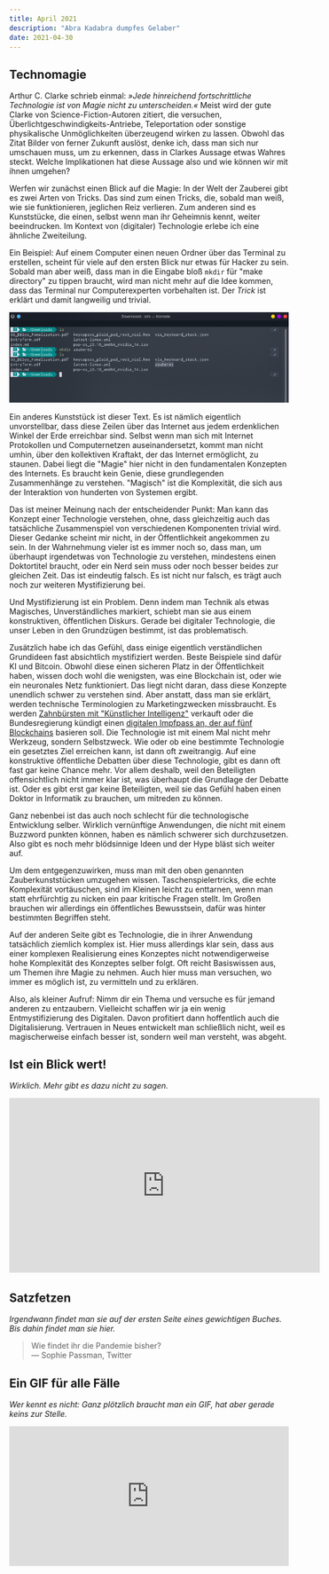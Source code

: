 ```yaml
---
title: April 2021
description: "Abra Kadabra dumpfes Gelaber"
date: 2021-04-30
---
```


## Technomagie

Arthur C. Clarke schrieb einmal: _»Jede hinreichend fortschrittliche Technologie ist von Magie nicht zu unterscheiden.«_ Meist wird der gute Clarke von Science-Fiction-Autoren zitiert, die versuchen, Überlichtgeschwindigkeits-Antriebe, Teleportation oder sonstige physikalische Unmöglichkeiten überzeugend wirken zu lassen. Obwohl das Zitat Bilder von ferner Zukunft auslöst, denke ich, dass man sich nur umschauen muss, um zu erkennen, dass in Clarkes Aussage etwas Wahres steckt. Welche Implikationen hat diese Aussage also und wie können wir mit ihnen umgehen?

Werfen wir zunächst einen Blick auf die Magie: In der Welt der Zauberei gibt es zwei Arten von Tricks. Das sind zum einen Tricks, die, sobald man weiß, wie sie funktionieren, jeglichen Reiz verlieren. Zum anderen sind es Kunststücke, die einen, selbst wenn man ihr Geheimnis kennt, weiter beeindrucken. Im Kontext von (digitaler) Technologie erlebe ich eine ähnliche Zweiteilung.

Ein Beispiel: Auf einem Computer einen neuen Ordner über das Terminal zu erstellen, scheint für viele auf den ersten Blick nur etwas für Hacker zu sein. Sobald man aber weiß, dass man in die Eingabe bloß `mkdir` für "make directory" zu tippen braucht, wird man nicht mehr auf die Idee kommen, dass das Terminal nur Computerexperten vorbehalten ist. Der _Trick_ ist erklärt und damit langweilig und trivial.

![mkdir im Terminal](./01.png)

Ein anderes Kunststück ist dieser Text. Es ist nämlich eigentlich unvorstellbar, dass diese Zeilen über das Internet aus jedem erdenklichen Winkel der Erde erreichbar sind. Selbst wenn man sich mit Internet Protokollen und Computernetzen auseinandersetzt, kommt man nicht umhin, über den kollektiven Kraftakt, der das Internet ermöglicht, zu staunen. Dabei liegt die "Magie" hier nicht in den fundamentalen Konzepten des Internets. Es braucht kein Genie, diese grundlegenden Zusammenhänge zu verstehen. "Magisch" ist die Komplexität, die sich aus der Interaktion von hunderten von Systemen ergibt.

Das ist meiner Meinung nach der entscheidender Punkt: Man kann das Konzept einer Technologie verstehen, ohne, dass gleichzeitig auch das tatsächliche Zusammenspiel von verschiedenen Komponenten trivial wird. Dieser Gedanke scheint mir nicht, in der Öffentlichkeit angekommen zu sein. In der Wahrnehmung vieler ist es immer noch so, dass man, um überhaupt irgendetwas von Technologie zu verstehen, mindestens einen Doktortitel braucht, oder ein Nerd sein muss oder noch besser beides zur gleichen Zeit. Das ist eindeutig falsch. Es ist nicht nur falsch, es trägt auch noch zur weiteren Mystifizierung bei.

Und Mystifizierung ist ein Problem. Denn indem man Technik als etwas Magisches, Unverständliches markiert, schiebt man sie aus einem konstruktiven, öffentlichen Diskurs. Gerade bei digitaler Technologie, die unser Leben in den Grundzügen bestimmt, ist das problematisch.

Zusätzlich habe ich das Gefühl, dass einige eigentlich verständlichen Grundideen fast absichtlich mystifiziert werden. Beste Beispiele sind dafür KI und Bitcoin. Obwohl diese einen sicheren Platz in der Öffentlichkeit haben, wissen doch wohl die wenigsten, was eine Blockchain ist, oder wie ein neuronales Netz funktioniert. Das liegt nicht daran, dass diese Konzepte unendlich schwer zu verstehen sind. Aber anstatt, dass man sie erklärt, werden technische Terminologien zu Marketingzwecken missbraucht. Es werden [Zahnbürsten mit "Künstlicher Intelligenz"](https://www.oralb.de/de-de/produktkollektionen/genius-x-zahnbuerste) verkauft oder die Bundesregierung kündigt einen [digitalen Impfpass an, der auf fünf Blockchains](https://www.heise.de/news/Digitaler-Corona-Impfpass-IBM-Ubirch-und-fuenf-Blockchains-5076161.html) basieren soll. Die Technologie ist mit einem Mal nicht mehr Werkzeug, sondern Selbstzweck. Wie oder ob eine bestimmte Technologie ein gesetztes Ziel erreichen kann, ist dann oft zweitrangig. Auf eine konstruktive öffentliche Debatten über diese Technologie, gibt es dann oft fast gar keine Chance mehr. Vor allem deshalb, weil den Beteiligten offensichtlich nicht immer klar ist, was überhaupt die Grundlage der Debatte ist. Oder es gibt erst gar keine Beteiligten, weil sie das Gefühl haben einen Doktor in Informatik zu brauchen, um mitreden zu können.

Ganz nebenbei ist das auch noch schlecht für die technologische Entwicklung selber. Wirklich vernünftige Anwendungen, die nicht mit einem Buzzword punkten können, haben es nämlich schwerer sich durchzusetzen. Also gibt es noch mehr blödsinnige Ideen und der Hype bläst sich weiter auf.

Um dem entgegenzuwirken, muss man mit den oben genannten Zauberkunststücken umzugehen wissen. Taschenspielertricks, die echte Komplexität vortäuschen, sind im Kleinen leicht zu enttarnen, wenn man statt ehrfürchtig zu nicken ein paar kritische Fragen stellt. Im Großen brauchen wir allerdings ein öffentliches Bewusstsein, dafür was hinter bestimmten Begriffen steht.

Auf der anderen Seite gibt es Technologie, die in ihrer Anwendung tatsächlich ziemlich komplex ist. Hier muss allerdings klar sein, dass aus einer komplexen Realisierung eines Konzeptes nicht notwendigerweise hohe Komplexität des Konzeptes selber folgt. Oft reicht Basiswissen aus, um Themen ihre Magie zu nehmen. Auch hier muss man versuchen, wo immer es möglich ist, zu vermitteln und zu erklären.

Also, als kleiner Aufruf: Nimm dir ein Thema und versuche es für jemand anderen zu entzaubern. Vielleicht schaffen wir ja ein wenig Entmystifizierung des Digitalen. Davon profitiert dann hoffentlich auch die Digitalisierung. Vertrauen in Neues entwickelt man schließlich nicht, weil es magischerweise einfach besser ist, sondern weil man versteht, was abgeht.

## Ist ein Blick wert!

_Wirklich. Mehr gibt es dazu nicht zu sagen._

<iframe width="560" height="315" src="https://www.youtube-nocookie.com/embed/bBC-nXj3Ng4" title="YouTube video player" frameborder="0" allow="accelerometer; autoplay; clipboard-write; encrypted-media; gyroscope; picture-in-picture" allowfullscreen></iframe>

## Satzfetzen

_Irgendwann findet man sie auf der ersten Seite eines gewichtigen Buches. Bis dahin findet man sie hier._

> Wie findet ihr die Pandemie bisher?  
> — Sophie Passman, Twitter

## Ein GIF für alle Fälle

_Wer kennt es nicht: Ganz plötzlich braucht man ein GIF, hat aber gerade keins zur Stelle._

<div style="width:100%;height:0;padding-bottom:50%;position:relative;"><iframe src="https://giphy.com/embed/1zKRlTFQ278PtPtrV2" width="100%" height="100%" style="position:absolute" frameBorder="0" class="giphy-embed" allowFullScreen></iframe></div>
